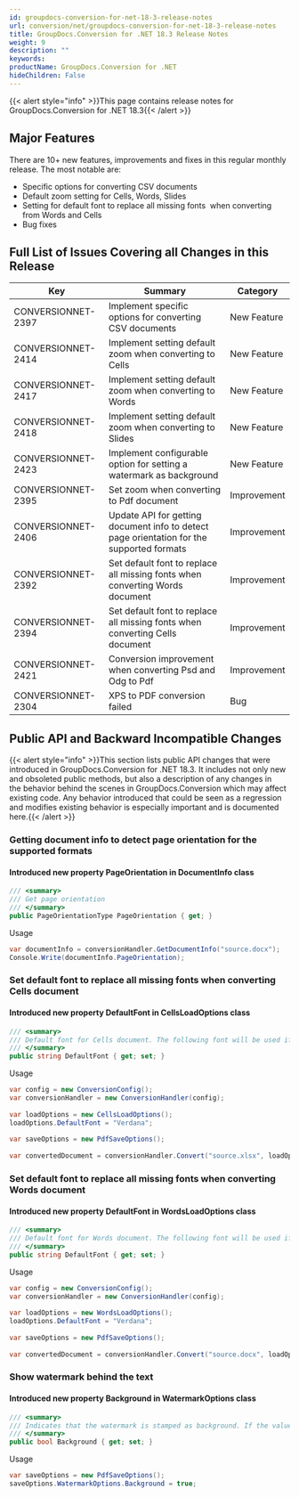 ```yaml
---
id: groupdocs-conversion-for-net-18-3-release-notes
url: conversion/net/groupdocs-conversion-for-net-18-3-release-notes
title: GroupDocs.Conversion for .NET 18.3 Release Notes
weight: 9
description: ""
keywords: 
productName: GroupDocs.Conversion for .NET
hideChildren: False
---
```

{{< alert style="info" >}}This page contains release notes for GroupDocs.Conversion for .NET 18.3{{< /alert >}}

## Major Features

There are 10+ new features, improvements and fixes in this regular monthly release. The most notable are:

*   Specific options for converting CSV documents
*   Default zoom setting for Cells, Words, Slides
*   Setting for default font to replace all missing fonts  when converting from Words and Cells
*   Bug fixes
    

## Full List of Issues Covering all Changes in this Release

| Key | Summary | Category |
| --- | --- | --- |
| CONVERSIONNET-2397 | Implement specific options for converting CSV documents | New Feature |
| CONVERSIONNET-2414 | Implement setting default zoom when converting to Cells | New Feature |
| CONVERSIONNET-2417 | Implement setting default zoom when converting to Words | New Feature |
| CONVERSIONNET-2418 | Implement setting default zoom when converting to Slides | New Feature |
| CONVERSIONNET-2423 | Implement configurable option for setting a watermark as background | New Feature |
| CONVERSIONNET-2395 | Set zoom when converting to Pdf document | Improvement |
| CONVERSIONNET-2406 | Update API for getting document info to detect page orientation for the supported formats | Improvement |
| CONVERSIONNET-2392 | Set default font to replace all missing fonts when converting Words document | Improvement |
| CONVERSIONNET-2394 | Set default font to replace all missing fonts when converting Cells document | Improvement |
| CONVERSIONNET-2421 | Conversion improvement when converting Psd and Odg to Pdf | Improvement |
| CONVERSIONNET-2304 | XPS to PDF conversion failed | Bug |

## Public API and Backward Incompatible Changes

{{< alert style="info" >}}This section lists public API changes that were introduced in GroupDocs.Conversion for .NET 18.3. It includes not only new and obsoleted public methods, but also a description of any changes in the behavior behind the scenes in GroupDocs.Conversion which may affect existing code. Any behavior introduced that could be seen as a regression and modifies existing behavior is especially important and is documented here.{{< /alert >}}

### Getting document info to detect page orientation for the supported formats

#### Introduced new property PageOrientation in DocumentInfo class

```csharp
/// <summary>
/// Get page orientation
/// </summary>
public PageOrientationType PageOrientation { get; }
```

Usage

```csharp
var documentInfo = conversionHandler.GetDocumentInfo("source.docx");
Console.Write(documentInfo.PageOrientation);
```

### Set default font to replace all missing fonts when converting Cells document

#### Introduced new property DefaultFont in CellsLoadOptions class

```csharp
/// <summary>
/// Default font for Cells document. The following font will be used if a font is missing.
/// </summary>
public string DefaultFont { get; set; }
```

Usage

```csharp
var config = new ConversionConfig();
var conversionHandler = new ConversionHandler(config);
 
var loadOptions = new CellsLoadOptions();
loadOptions.DefaultFont = "Verdana";
 
var saveOptions = new PdfSaveOptions();
 
var convertedDocument = conversionHandler.Convert("source.xlsx", loadOptions, saveOptions);
```

### Set default font to replace all missing fonts when converting Words document

#### Introduced new property DefaultFont in WordsLoadOptions class

```csharp
/// <summary>
/// Default font for Words document. The following font will be used if a font is missing.
/// </summary>
public string DefaultFont { get; set; }
```

Usage

```csharp
var config = new ConversionConfig();
var conversionHandler = new ConversionHandler(config);
 
var loadOptions = new WordsLoadOptions();
loadOptions.DefaultFont = "Verdana";
 
var saveOptions = new PdfSaveOptions();
 
var convertedDocument = conversionHandler.Convert("source.docx", loadOptions, saveOptions);
```

### Show watermark behind the text

#### Introduced new property Background in WatermarkOptions class

```csharp
/// <summary>
/// Indicates that the watermark is stamped as background. If the value is true, the watermark is layed at the bottom. By default is false and the watermark is layed on top.
/// </summary>
public bool Background { get; set; }
```

Usage

```csharp
var saveOptions = new PdfSaveOptions();
saveOptions.WatermarkOptions.Background = true;
```
